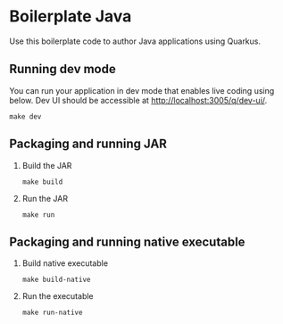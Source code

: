 # Boilerplate Java

Use this boilerplate code to author Java applications using Quarkus.

## Running dev mode

You can run your application in dev mode that enables live coding using below. Dev UI should be accessible at [http://localhost:3005/q/dev-ui/](http://localhost:3005/q/dev-ui/).

```shell
make dev
```

## Packaging and running JAR

1. Build the JAR

   ```shell
   make build
   ```

2. Run the JAR

   ```shell
   make run
   ```

## Packaging and running native executable

1. Build native executable

   ```shell
   make build-native
   ```

2. Run the executable

   ```shell
   make run-native
   ```
